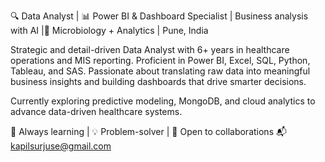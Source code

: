 🔍 Data Analyst | 📊 Power BI & Dashboard Specialist | Business analysis with AI |🧬 Microbiology + Analytics | Pune, India

Strategic and detail-driven Data Analyst with 6+ years in healthcare operations and MIS reporting. Proficient in Power BI, Excel, SQL, Python, Tableau, and SAS. 
Passionate about translating raw data into meaningful business insights and building dashboards that drive smarter decisions.

Currently exploring predictive modeling, MongoDB, and cloud analytics to advance data-driven healthcare systems.

📌 Always learning | 💡 Problem-solver | 🤝 Open to collaborations
📬 kapilsurjuse@gmail.com

